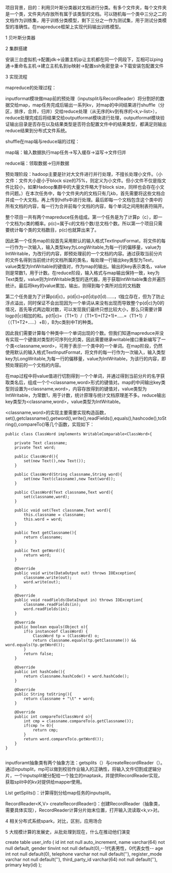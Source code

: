 项目背景，目的：利用贝叶斯分类器对文档进行分类。有多个文件夹，每个文件夹是一个类，文件夹内存放所有属于该类型的文档。可以随机每一个类中三分之二的文档作为训练集，用于训练分类模型，剩下三分之一作为测试集，用于测试分类模型的准确性。在mapreduce框架上实现代码输出训练模型。

1 贝叶斯分类器



2 集群搭建

安装三台虚拟机→配置jdk→设置主机ip让主机都在同一个网段下，互相可以ping通→重命名主机→建立主机名到ip映射→配置ssh免密登录→下载安装包配置文件

3 实现流程

mapreduce的处理过程：

inputformat模块做map前的预处理（inputsplit与RecordReader）将分割好的数据交给map，map任务完成后输出一系列kv，对map的中间结果进行shuffle（分区，排序，合并，归并）交给reduce处理（从无序的kv到有序的<k,v-list>），reduce处理完成后将结果交给outputformat模块进行处理，outputformat模块验证输出目录是否存在以及结果类型是否符合配置文件中的结果类型，都满足则输出reduce结果到分布式文件系统。

shuffle在map端与reduce端的过程：

map端：输入数据执行map任务→写入缓存→溢写→文件归并

reduce端：领取数据→归并数据



预处理阶段：hadoop主要是针对大文件进行并行处理，不擅长处理小文件。（小文件：文件大小是小于block size的75%，则定义为小文件。但小文件不仅是指文件比较小，如果Hadoop集群中的大量文件略大于block size，同样也会存在小文件问题。）在本次任务中，每个文件夹内的文档只有几kb，首先需要将这些文档合并成一个大文档，再上传到hdfs中进行处理。最后即每一个文档包含这个类中的所有文档的内容，每一行为合并前每个文档的内容，每个单词之间用制表符隔开。

整个项目一共有两个mapreduce任务组成。第一个任务是为了计算p（c），即一个文档为c类的概率。p(c)=属于c的文档个数/总文档个数。所以第一个项目只需要统计每个类的文档数目，p(c)也就算出来了。

因此第一个任务map阶段首先采用默认的输入格式TextInputFormat，将文件的每一行作为一次输入，输入类型key为LongWritable,为每一行的偏移量，value为IntWritable，为改行的内容，即预处理前的一个文档的内容。通过获取当前分片的文件名得到当前统计的文档所属的类名，每处理一行输出key类型为Text，value类型为IntWritable的键值对，作为map的输出。输出的key表示类名，value则是常数1，用于计数。在reduce阶段，输入格式与map输出保持一致，key为Text类型，value则为IntWritable类型的迭代器，用于获取IntWritable集合并遍历统计。最后将key的value累加，输出，则得到每个类所对应的文档数

第二个任务是为了计算p(d|c)，p(d|c)=p(t|d)p(t|d)......，t独立存在，但为了防止浮点溢出，同时保证不会出现因为一个单词从来没有出现而导致整个p(d|c)为0的情况，首先等式两边取对数，可以发现我们最终只想比较大小，那么只需要计算logp(t|c)相加的和。p(t1|c)=（T1+1）/（T1+1)+(T2+1)+.....=（T1+1）/（（T1+T2+.....）+B），B为c类别中T的种类。

因此我们需要计算每个种类中一个单词出现的个数。但我们知道mapreduce并没有实现一个键值对类型的可序列化的类，因此需要继承writable接口重新编写了一个类<classname,word>，可用于表示一个类中的一个单词。在map阶段，仍然使用默认的输入格式TextInputFormat，将文件的每一行作为一次输入，输入类型key为LongWritable,为每一行的偏移量，value为IntWritable，为该行的内容，即预处理前的一个文档的内容。

在map过程中将value值进行切割得到一个个单词，并通过得到当前分片的名字获取类名后，组成一个个<classname,word>形式的键值对。map的中间输出key类型则设置为<classname,word>，内容存放得到的键值对，value类型为IntWritable，为常数1，用于计数，统计原理与统计文档原理差不多。reduce输出key类型为<classname,word>，value类型为IntWritable。

<classname,word>的实现主要需要实现构造函数，set(),getclassname(),getword(),write(),readFields(),equals(),hashcode(),toString(),compareTo()等几个函数，实现如下：

```
public class ClassWord implements WritableComparable<ClassWord>{

	private Text classname;
	private Text word;

	public ClassWord(){
		set(new Text(),new Text());
	}

	public ClassWord(String classname,String word){
		set(new Text(classname),new Text(word));
	}

	public ClassWord(Text classname,Text word){
		set(classname,word);
	}

	public void set(Text classname,Text word){
		this.classname = classname;
		this.word = word;
	}

	public Text getClassname(){
		return classname;
	}

	public Text getWord(){
		return word;
	}

	@Override
	public void write(DataOutput out) throws IOException{
		classname.write(out);
		word.write(out);
	}

	@Override
	public void readFields(DataInput in) throws IOException{
		classname.readFields(in);
		word.readFields(in);
	}

	@Override
	public boolean equals(Object o){
		if(o instanceof ClassWord) {
			ClassWord tp = (ClassWord) o;
			return classname.equals(tp.getClassname()) && word.equals(tp.getWord());
		}
		return false;
	}

	@Override
	public int hashCode(){
		return classname.hashCode() + word.hashCode();
	}

	@Override
	public String toString(){
		return classname + "\t" + word;
	}

	@Override
	public int compareTo(ClassWord o){
		int cmp = classname.compareTo(o.getClassname());
		if(cmp != 0){
			return cmp;
		}
		return word.compareTo(o.getWord());
	}
}


```



inputforamt抽象类有两个抽象方法：getsplits（）与createRecordReader（）。通过inputsplit，mp可以做到校验作业输入的正确性，将输入文件切割成逻辑分片，一个inputsplit被分配给一个独立的maptask，并提供RecordReader实现，获取split中的kv对提供给mapper使用。

List<InputSplit> getSplits()：计算得到分给map任务的inputsplit。

RecordReader<K,V> createRecordReader()：创建RecordReader（抽象类，需要具体实现），RecordReader计算分片始末位置，打开输入流读取<k,v>对。

4 相关分布式系统spark，对比，区别，应用场合

5 大规模计算的发展史，从批处理到现在，什么在推动他们演变

create table user_info ( id int not null auto_increment, name varchar(64) not null default, gender tinvint not null default(0),--1代表男性，0代表女性-- age int not null default(0), telephone varchar not null default(''), register_mode varchar not null default(''), third_party_id varchar(64) not null default(''), primary key(id) );